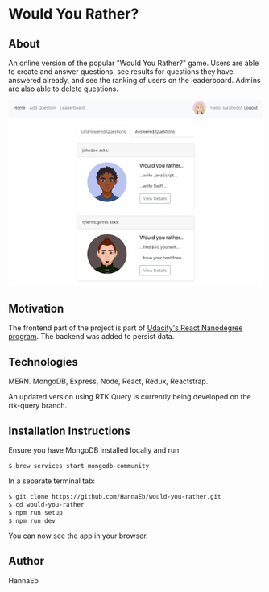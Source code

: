 # Would You Rather?

## About

An online version of the popular "Would You Rather?" game. Users are able to create and answer questions, see results for questions they have answered already, and see the ranking of users on the leaderboard. Admins are also able to delete questions.

![](client/public/screenshot.png)

## Motivation

The frontend part of the project is part of [Udacity's React Nanodegree program](https://www.udacity.com/course/react-nanodegree--nd019). The backend was added to persist data.

## Technologies

MERN. MongoDB, Express, Node, React, Redux, Reactstrap.

An updated version using RTK Query is currently being developed on the rtk-query branch.

## Installation Instructions

Ensure you have MongoDB installed locally and run:

```
$ brew services start mongodb-community
```

In a separate terminal tab:

```
$ git clone https://github.com/HannaEb/would-you-rather.git
$ cd would-you-rather
$ npm run setup
$ npm run dev
```

You can now see the app in your browser.

## Author

HannaEb

